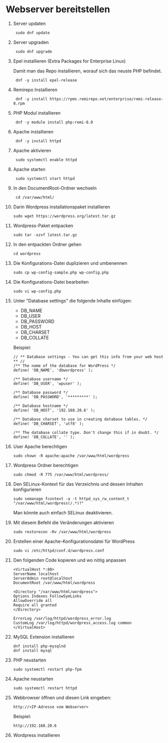 # Webserver bereitstellen

1. Server updaten 

        sudo dnf update

2. Server upgraden

        sudo dnf upgrade

3. Epel installieren (Extra Packages for Enterprise Linux)

    Damit man das Repo installieren, worauf sich das neuste PHP befindet. 

        dnf -y install epel-release

4. Remirepo Installieren

        dnf -y install https://rpms.remirepo.net/enterprise/remi-release-8.rpm

5. PHP Modul installieren

        dnf -y module install php:remi-8.0

6. Apache installieren

        dnf -y install httpd

7. Apache aktivieren

        sudo systemctl enable httpd

8. Apache starten

        sudo systemctl start httpd

9. In den DocumentRoot-Ordner wechseln

        cd /var/www/html/

10. Darin Wordpress installationspaket installieren

        sudo wget https://wordpress.org/latest.tar.gz

11. Wordpress-Paket entpacken

        sudo tar -xzvf latest.tar.gz

12. In den entpackten Ordner gehen

        cd wordpress

13. Die Konfigurations-Datei duplizieren und umbenennen

        sudo cp wp-config-sample.php wp-config.php

14. Die Konfigurations-Datei bearbeiten
    
        sudo vi wp-config.php

15. Unter "Database settings" die folgende Inhalte einfügen:

    - DB_NAME 
    - DB_USER
    - DB_PASSWORD
    - DB_HOST
    - DB_CHARSET
    - DB_COLLATE


    Beispiel:

        // ** Database settings - You can get this info from your web host ** //
        /** The name of the database for WordPress */
        define( 'DB_NAME', 'dbwordpress' );

        /** Database username */
        define( 'DB_USER', 'wpuser' );

        /** Database password */
        define( 'DB_PASSWORD', '*********' );

        /** Database hostname */
        define( 'DB_HOST', '192.168.20.6' );

        /** Database charset to use in creating database tables. */
        define( 'DB_CHARSET', 'utf8' );

        /** The database collate type. Don't change this if in doubt. */
        define( 'DB_COLLATE', '' );

16. User Apache berechtigen

        sudo chown -R apache:apache /var/www/html/wordpress

17. Wordpress Ordner berechtigen

        sudo chmod -R 775 /var/www/html/wordpress/

18. Den SELinux-Kontext für das Verzeichnis und dessen Inhalten konfigurieren

        sudo semanage fcontext -a -t httpd_sys_rw_content_t "/var/www/html/wordpress(/.*)?"

    Man könnte auch einfach SELinux deaktivieren.

19. Mit diesem Befehl die Veränderungen aktivieren

        sudo restorecon -Rv /var/www/html/wordpress

20. Erstellen einer Apache-Konfigurationsdatei für WordPress

        sudo vi /etc/httpd/conf.d/wordpress.conf 

21. Den folgenden Code kopieren und wo nötig anpassen

        <VirtualHost *:80>
        ServerName localhost
        ServerAdmin root@localhost
        DocumentRoot /var/www/html/wordpress

        <Directory "/var/www/html/wordpress">
        Options Indexes FollowSymLinks
        AllowOverride all
        Require all granted
        </Directory>

        ErrorLog /var/log/httpd/wordpress_error.log
        CustomLog /var/log/httpd/wordpress_access.log common
        </VirtualHost>

22. MySQL Extension installieren

        dnf install php-mysqlnd
        dnf install mysql 

23. PHP neustarten

        sudo systemctl restart php-fpm

24. Apache neustarten

        sudo systemctl restart httpd

25. Webbrowser öffnen und diesen Link eingeben:

        http://<IP-Adresse vom Webserver>

    Beispiel: 

        http://192.168.20.6

26. Wordpress installieren


